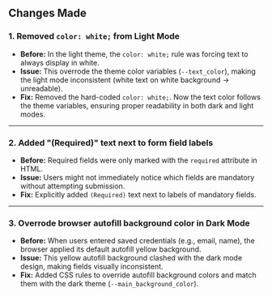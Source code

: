 ## Changes Made

### 1. Removed `color: white;` from Light Mode
- **Before:** In the light theme, the `color: white;` rule was forcing text to always display in white.  
- **Issue:** This overrode the theme color variables (`--text_color`), making the light mode inconsistent (white text on white background → unreadable).  
- **Fix:** Removed the hard-coded `color: white;`. Now the text color follows the theme variables, ensuring proper readability in both dark and light modes. 
---

### 2. Added "(Required)" text next to form field labels
- **Before:** Required fields were only marked with the `required` attribute in HTML.  
- **Issue:** Users might not immediately notice which fields are mandatory without attempting submission.  
- **Fix:** Explicitly added `(Required)` text next to labels of mandatory fields. 

---

### 3. Overrode browser autofill background color in Dark Mode
- **Before:** When users entered saved credentials (e.g., email, name), the browser applied its default autofill yellow background.  
- **Issue:** This yellow autofill background clashed with the dark mode design, making fields visually inconsistent.  
- **Fix:** Added CSS rules to override autofill background colors and match them with the dark theme (`--main_background_color`).  
